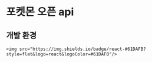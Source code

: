 # 포켓몬 오픈 api 


## 개발 환경
```
<img src="https://img.shields.io/badge/react-#61DAFB?style=flat&logo=react&logoColor=#61DAFB"/>

```
